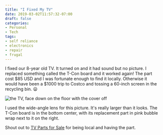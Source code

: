 ```yaml
---
title: "I Fixed My TV"
date: 2019-03-02T11:57:32-07:00
draft: false
categories:
- Personal
- Tech
tags:
- self reliance
- electronics
- repair
- frugal
---
```


I fixed our 8-year old TV. It turned on and it had sound but no picture. I replaced something called the T-Con board and it worked again! The part cost \$85 USD and I was fortunate enough to find it locally. Otherwise it would have been a \$1000 trip to Costco and tossing a 60-inch screen in the recycling bin. :frowning:

<!--more-->

![the TV, face down on the floor with the cover off](/images/IMG_20190228_155002541.jpg)

I used the wide-angle lens for this picture. It's really larger than it looks. The T-Con board is in the bottom center, with its replacement part in pink bubble wrap next to it on the right.

Shout out to [TV Parts for Sale](https://tvpartsforsale.com/) for being local and having the part.